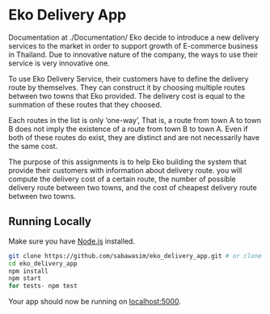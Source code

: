 # Eko Delivery App
Documentation at ./Documentation/
Eko decide to introduce a new delivery services to the market in order to support growth of
E-commerce business in Thailand. Due to innovative nature of the company, the ways to use their
service is very innovative one.

To use Eko Delivery Service, their customers have to define the delivery route by themselves.
They can construct it by choosing multiple routes between two towns that Eko provided.
The delivery cost is equal to the summation of these routes that they choosed.

Each routes in the list is only ‘one-way’, That is, a route from town A to town B does not imply the
existence of a route from town B to town A. Even if both of these routes do exist, they are distinct and
are not necessarily have the same cost.

The purpose of this assignments is to help Eko building the system that provide their customers with
information about delivery route. you will compute the delivery cost of a certain route, the number of
possible delivery route between two towns, and the cost of cheapest delivery route between two
towns.

## Running Locally

Make sure you have [Node.js](http://nodejs.org/) installed.

```sh
git clone https://github.com/sabawasim/eko_delivery_app.git # or clone your own fork
cd eko_delivery_app
npm install
npm start
for tests- npm test
```

Your app should now be running on [localhost:5000](http://localhost:5000/).
